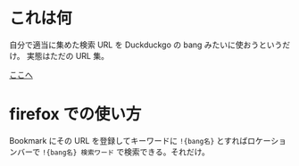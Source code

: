 # これは何

自分で適当に集めた検索 URL を Duckduckgo の bang みたいに使おうというだけ。
実態はただの URL 集。

[ここへ](./bangs/)

# firefox での使い方

Bookmark にその URL を登録してキーワードに ``!{bang名}`` とすればロケーションバーで
``!{bang名} 検索ワード`` で検索できる。それだけ。


